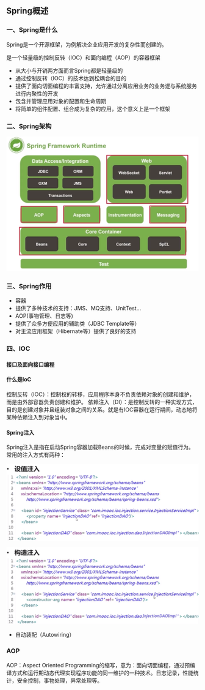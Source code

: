 ## Spring概述

### 一、Spring是什么

Spring是一个开源框架，为例解决企业应用开发的复杂性而创建的。

是一个轻量级的控制反转（IOC）和面向编程（AOP）的容器框架
- 从大小与开销两方面而言Spring都是轻量级的
- 通过控制反转（IOC）的技术达到松耦合的目的
- 提供了面向切面编程的丰富支持，允许通过分离应用业务的业务逻与系统服务进行内聚性的开发
- 包含并管理应用对象的配置和生命周期
- 将简单的组件配置、组合成为复杂的应用，这个意义上是一个框架

### 二、Spring架构

![title](https://raw.githubusercontent.com/XQLong/Image-Hosting/master/gitnote/2019/08/17/1566025647980-1566025648383.png)

### 三、Spring作用

- 容器
- 提供了多种技术的支持：JMS、MQ支持、UnitTest...
- AOP(事物管理、日志等)
- 提供了众多方便应用的辅助类（JDBC Template等）
- 对主流应用框架（Hibernate等）提供了良好的支持

### 四、IOC

#### 接口及面向接口编程

#### 什么是IoC

控制反转（IOC）：控制权的转移，应用程序本身不负责依赖对象的创建和维护，而是由外部容器负责创建和维护。
依赖注入（DI）：是控制反转的一种实现方式，目的是创建对象并且组装对象之间的关系。就是有IOC容器在运行期间，动态地将某种依赖注入到对象当中。

#### Spring注入

Spring注入是指在启动Spring容器加载Beans的时候，完成对变量的赋值行为。常用的注入方式有两种：

![title](https://raw.githubusercontent.com/XQLong/Image-Hosting/master/gitnote/2019/08/17/1566027508169-1566027508177.png)


![title](https://raw.githubusercontent.com/XQLong/Image-Hosting/master/gitnote/2019/08/17/1566027527480-1566027527485.png)

- 自动装配（Autowiring）


### AOP

AOP：Aspect Oriented Programming的缩写，意为：面向切面编程，通过预编译方式和运行期动态代理实现程序功能的同一维护的一种技术。日志记录，性能统计，安全控制，事物处理，异常处理等。



